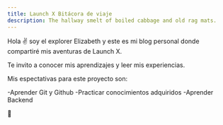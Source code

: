 ```yaml
---
title: Launch X Bitácora de viaje
description: The hallway smelt of boiled cabbage and old rag mats.
---
```


Hola ✌️  soy el explorer Elizabeth y este es mi blog personal donde compartiré mis aventuras de Launch X.

Te invito a conocer mis aprendizajes y leer mis experiencias.

Mis espectativas para este proyecto son:

-Aprender Git y Github
-Practicar conocimientos adquiridos
-Aprender Backend

🚀
